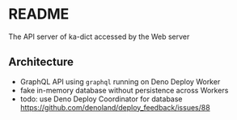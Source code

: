 # README

The API server of ka-dict accessed by the Web server



## Architecture

- GraphQL API using `graphql` running on Deno Deploy Worker
- fake in-memory database without persistence across Workers
- todo: use Deno Deploy Coordinator for database https://github.com/denoland/deploy_feedback/issues/88
